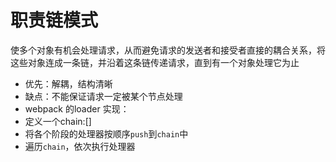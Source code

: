 # 职责链模式
使多个对象有机会处理请求，从而避免请求的发送者和接受者直接的耦合关系，将这些对象连成一条链，并沿着这条链传递请求，直到有一个对象处理它为止
- 优先：解耦，结构清晰
- 缺点：不能保证请求一定被某个节点处理
- webpack 的loader
实现：
- 定义一个chain:[]
- 将各个阶段的处理器按顺序`push`到`chain`中
- 遍历`chain`，依次执行处理器

